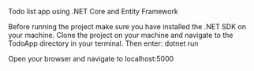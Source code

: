 Todo list app using .NET Core and Entity Framework

Before running the project make sure you have installed the .NET SDK on your machine.
Clone the project on your machine and navigate to the TodoApp directory in your terminal.
Then enter: dotnet run

Open your browser and navigate to localhost:5000
